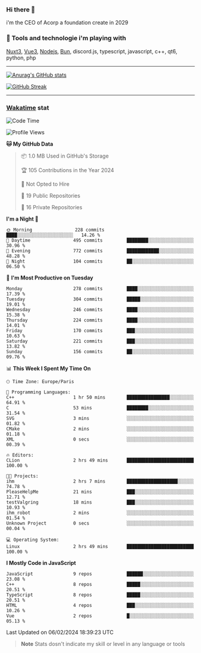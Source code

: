 ### Hi there 👋

i'm the CEO of Acorp a foundation create in 2029  

### 🧰 Tools and technologie i'm playing with

[Nuxt3](https://nuxt.com), [Vue3](https://vuejs.org/), [Nodejs](https://nodejs.org), [Bun](https://bun.sh/), discord.js, typescript, javascript, c++, qt6, python, php

---

[![Anurag's GitHub stats](https://github-readme-stats.vercel.app/api?username=ackimixs&show_icons=true&theme=github_dark&count_private=true)](https://www.ackimixs.xyz)

[![GitHub Streak](https://github-readme-streak-stats.herokuapp.com?user=Ackimixs&theme=github-dark-blue&date_format=j%20M%5B%20Y%5D&mode=weekly)](https://git.io/streak-stats)

---
 
 ### [Wakatime](https://wakatime.com/) stat

<!--START_SECTION:waka-->
![Code Time](http://img.shields.io/badge/Code%20Time-939%20hrs%2018%20mins-blue)

![Profile Views](http://img.shields.io/badge/Profile%20Views-2-blue)

**🐱 My GitHub Data** 

> 📦 1.0 MB Used in GitHub's Storage 
 > 
> 🏆 105 Contributions in the Year 2024
 > 
> 🚫 Not Opted to Hire
 > 
> 📜 19 Public Repositories 
 > 
> 🔑 16 Private Repositories 
 > 
**I'm a Night 🦉** 

```text
🌞 Morning                228 commits         ████░░░░░░░░░░░░░░░░░░░░░   14.26 % 
🌆 Daytime                495 commits         ████████░░░░░░░░░░░░░░░░░   30.96 % 
🌃 Evening                772 commits         ████████████░░░░░░░░░░░░░   48.28 % 
🌙 Night                  104 commits         ██░░░░░░░░░░░░░░░░░░░░░░░   06.50 % 
```
📅 **I'm Most Productive on Tuesday** 

```text
Monday                   278 commits         ████░░░░░░░░░░░░░░░░░░░░░   17.39 % 
Tuesday                  304 commits         █████░░░░░░░░░░░░░░░░░░░░   19.01 % 
Wednesday                246 commits         ████░░░░░░░░░░░░░░░░░░░░░   15.38 % 
Thursday                 224 commits         ████░░░░░░░░░░░░░░░░░░░░░   14.01 % 
Friday                   170 commits         ███░░░░░░░░░░░░░░░░░░░░░░   10.63 % 
Saturday                 221 commits         ███░░░░░░░░░░░░░░░░░░░░░░   13.82 % 
Sunday                   156 commits         ██░░░░░░░░░░░░░░░░░░░░░░░   09.76 % 
```


📊 **This Week I Spent My Time On** 

```text
🕑︎ Time Zone: Europe/Paris

💬 Programming Languages: 
C++                      1 hr 50 mins        ████████████████░░░░░░░░░   64.91 % 
C                        53 mins             ████████░░░░░░░░░░░░░░░░░   31.54 % 
SVG                      3 mins              ░░░░░░░░░░░░░░░░░░░░░░░░░   01.82 % 
CMake                    2 mins              ░░░░░░░░░░░░░░░░░░░░░░░░░   01.18 % 
XML                      0 secs              ░░░░░░░░░░░░░░░░░░░░░░░░░   00.39 % 

🔥 Editors: 
CLion                    2 hrs 49 mins       █████████████████████████   100.00 % 

🐱‍💻 Projects: 
ihm                      2 hrs 7 mins        ███████████████████░░░░░░   74.78 % 
PleaseHelpMe             21 mins             ███░░░░░░░░░░░░░░░░░░░░░░   12.71 % 
testValgring             18 mins             ███░░░░░░░░░░░░░░░░░░░░░░   10.93 % 
ihm_robot                2 mins              ░░░░░░░░░░░░░░░░░░░░░░░░░   01.54 % 
Unknown Project          0 secs              ░░░░░░░░░░░░░░░░░░░░░░░░░   00.04 % 

💻 Operating System: 
Linux                    2 hrs 49 mins       █████████████████████████   100.00 % 
```

**I Mostly Code in JavaScript** 

```text
JavaScript               9 repos             ██████░░░░░░░░░░░░░░░░░░░   23.08 % 
C++                      8 repos             █████░░░░░░░░░░░░░░░░░░░░   20.51 % 
TypeScript               8 repos             █████░░░░░░░░░░░░░░░░░░░░   20.51 % 
HTML                     4 repos             ███░░░░░░░░░░░░░░░░░░░░░░   10.26 % 
Vue                      2 repos             █░░░░░░░░░░░░░░░░░░░░░░░░   05.13 % 
```




 Last Updated on 06/02/2024 18:39:23 UTC
<!--END_SECTION:waka-->

> **Note**
> Stats dosn't indicate my skill or level in any language or tools
